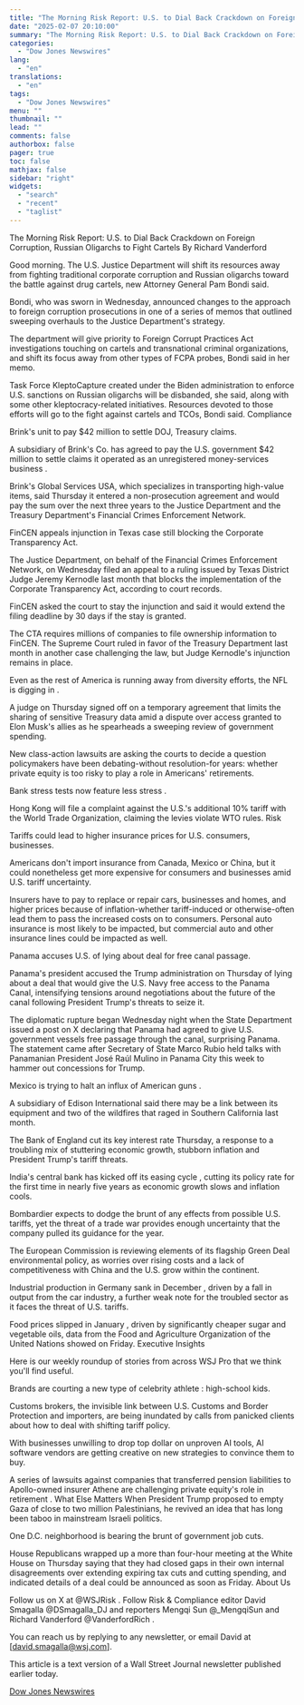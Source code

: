 ```yaml
---
title: "The Morning Risk Report: U.S. to Dial Back Crackdown on Foreign Corruption, Russian Oligarchs to Fight Cartels"
date: "2025-02-07 20:10:00"
summary: "The Morning Risk Report: U.S. to Dial Back Crackdown on Foreign Corruption, Russian Oligarchs to Fight Cartels By Richard VanderfordGood morning. The U.S. Justice Department will shift its resources away from fighting traditional corporate corruption and Russian oligarchs toward the battle against drug cartels, new Attorney General Pam Bondi said.Bondi,..."
categories:
  - "Dow Jones Newswires"
lang:
  - "en"
translations:
  - "en"
tags:
  - "Dow Jones Newswires"
menu: ""
thumbnail: ""
lead: ""
comments: false
authorbox: false
pager: true
toc: false
mathjax: false
sidebar: "right"
widgets:
  - "search"
  - "recent"
  - "taglist"
---
```


The Morning Risk Report: U.S. to Dial Back Crackdown on Foreign Corruption, Russian Oligarchs to Fight Cartels By Richard Vanderford

Good morning. The U.S. Justice Department will shift its resources away from fighting traditional corporate corruption and Russian oligarchs toward the battle against drug cartels, new Attorney General Pam Bondi said.

Bondi, who was sworn in Wednesday, announced changes to the approach to foreign corruption prosecutions in one of a series of memos that outlined sweeping overhauls to the Justice Department's strategy.

The department will give priority to Foreign Corrupt Practices Act investigations touching on cartels and transnational criminal organizations, and shift its focus away from other types of FCPA probes, Bondi said in her memo.

Task Force KleptoCapture created under the Biden administration to enforce U.S. sanctions on Russian oligarchs will be disbanded, she said, along with some other kleptocracy-related initiatives. Resources devoted to those efforts will go to the fight against cartels and TCOs, Bondi said. Compliance

Brink's unit to pay $42 million to settle DOJ, Treasury claims.

A subsidiary of Brink's Co. has agreed to pay the U.S. government $42 million to settle claims it operated as an unregistered money-services business .

Brink's Global Services USA, which specializes in transporting high-value items, said Thursday it entered a non-prosecution agreement and would pay the sum over the next three years to the Justice Department and the Treasury Department's Financial Crimes Enforcement Network.

FinCEN appeals injunction in Texas case still blocking the Corporate Transparency Act.

The Justice Department, on behalf of the Financial Crimes Enforcement Network, on Wednesday filed an appeal to a ruling issued by Texas District Judge Jeremy Kernodle last month that blocks the implementation of the Corporate Transparency Act, according to court records.

FinCEN asked the court to stay the injunction and said it would extend the filing deadline by 30 days if the stay is granted.

The CTA requires millions of companies to file ownership information to FinCEN. The Supreme Court ruled in favor of the Treasury Department last month in another case challenging the law, but Judge Kernodle's injunction remains in place.

Even as the rest of America is running away from diversity efforts, the NFL is digging in .

A judge on Thursday signed off on a temporary agreement that limits the sharing of sensitive Treasury data amid a dispute over access granted to Elon Musk's allies as he spearheads a sweeping review of government spending.

New class-action lawsuits are asking the courts to decide a question policymakers have been debating-without resolution-for years: whether private equity is too risky to play a role in Americans' retirements.

Bank stress tests now feature less stress .

Hong Kong will file a complaint against the U.S.'s additional 10% tariff with the World Trade Organization, claiming the levies violate WTO rules. Risk

Tariffs could lead to higher insurance prices for U.S. consumers, businesses.

Americans don't import insurance from Canada, Mexico or China, but it could nonetheless get more expensive for consumers and businesses amid U.S. tariff uncertainty.

Insurers have to pay to replace or repair cars, businesses and homes, and higher prices because of inflation-whether tariff-induced or otherwise-often lead them to pass the increased costs on to consumers. Personal auto insurance is most likely to be impacted, but commercial auto and other insurance lines could be impacted as well.

Panama accuses U.S. of lying about deal for free canal passage.

Panama's president accused the Trump administration on Thursday of lying about a deal that would give the U.S. Navy free access to the Panama Canal, intensifying tensions around negotiations about the future of the canal following President Trump's threats to seize it.

The diplomatic rupture began Wednesday night when the State Department issued a post on X declaring that Panama had agreed to give U.S. government vessels free passage through the canal, surprising Panama. The statement came after Secretary of State Marco Rubio held talks with Panamanian President José Raúl Mulino in Panama City this week to hammer out concessions for Trump.

Mexico is trying to halt an influx of American guns .

A subsidiary of Edison International said there may be a link between its equipment and two of the wildfires that raged in Southern California last month.

The Bank of England cut its key interest rate Thursday, a response to a troubling mix of stuttering economic growth, stubborn inflation and President Trump's tariff threats.

India's central bank has kicked off its easing cycle , cutting its policy rate for the first time in nearly five years as economic growth slows and inflation cools.

Bombardier expects to dodge the brunt of any effects from possible U.S. tariffs, yet the threat of a trade war provides enough uncertainty that the company pulled its guidance for the year.

The European Commission is reviewing elements of its flagship Green Deal environmental policy, as worries over rising costs and a lack of competitiveness with China and the U.S. grow within the continent.

Industrial production in Germany sank in December , driven by a fall in output from the car industry, a further weak note for the troubled sector as it faces the threat of U.S. tariffs.

Food prices slipped in January , driven by significantly cheaper sugar and vegetable oils, data from the Food and Agriculture Organization of the United Nations showed on Friday. Executive Insights

Here is our weekly roundup of stories from across WSJ Pro that we think you'll find useful.

Brands are courting a new type of celebrity athlete : high-school kids.

Customs brokers, the invisible link between U.S. Customs and Border Protection and importers, are being inundated by calls from panicked clients about how to deal with shifting tariff policy.

With businesses unwilling to drop top dollar on unproven AI tools, AI software vendors are getting creative on new strategies to convince them to buy.

A series of lawsuits against companies that transferred pension liabilities to Apollo-owned insurer Athene are challenging private equity's role in retirement . What Else Matters When President Trump proposed to empty Gaza of close to two million Palestinians, he revived an idea that has long been taboo in mainstream Israeli politics.

One D.C. neighborhood is bearing the brunt of government job cuts.

House Republicans wrapped up a more than four-hour meeting at the White House on Thursday saying that they had closed gaps in their own internal disagreements over extending expiring tax cuts and cutting spending, and indicated details of a deal could be announced as soon as Friday. About Us

Follow us on X at @WSJRisk . Follow Risk & Compliance editor David Smagalla @DSmagalla\_DJ and reporters Mengqi Sun @\_MengqiSun and Richard Vanderford @VanderfordRich .

You can reach us by replying to any newsletter, or email David at [david.smagalla@wsj.com].

This article is a text version of a Wall Street Journal newsletter published earlier today.

[Dow Jones Newswires](https://www.tradingview.com/news/DJN_DN20250207005238:0/)
